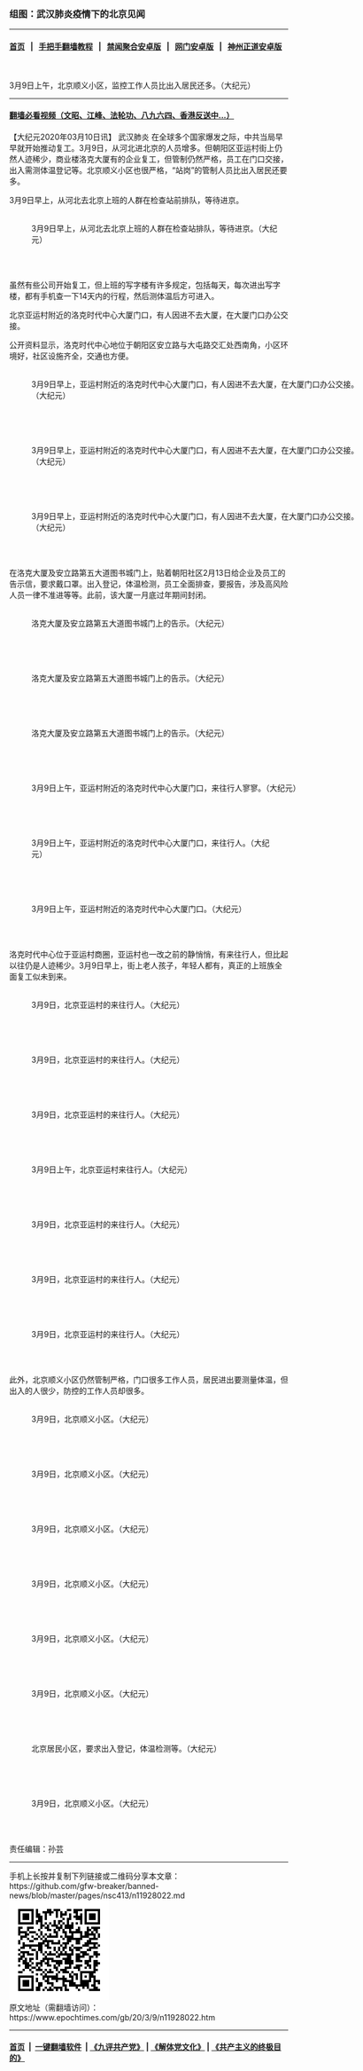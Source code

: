 ### 组图：武汉肺炎疫情下的北京见闻
------------------------

#### [首页](https://github.com/gfw-breaker/banned-news/blob/master/README.md) &nbsp;&nbsp;|&nbsp;&nbsp; [手把手翻墙教程](https://github.com/gfw-breaker/guides/wiki) &nbsp;&nbsp;|&nbsp;&nbsp; [禁闻聚合安卓版](https://github.com/gfw-breaker/bn-android) &nbsp;&nbsp;|&nbsp;&nbsp; [网门安卓版](https://github.com/oGate2/oGate) &nbsp;&nbsp;|&nbsp;&nbsp; [神州正道安卓版](https://github.com/SzzdOgate/update) 



<div><img alt="" class="aligncenter wp-post-image" src="https://i.epochtimes.com/assets/uploads/2020/03/IMG_4702-600x400.jpg"/>
<div class="red16 caption">
 <p>
  3月9日上午，北京顺义小区，监控工作人员比出入居民还多。（大纪元）
 </p>
</div>
</div><hr/>

#### [翻墙必看视频（文昭、江峰、法轮功、八九六四、香港反送中...）](https://github.com/gfw-breaker/banned-news/blob/master/pages/link3.md)

<div><p>
 【大纪元2020年03月10日讯】
 <ok href="https://www.epochtimes.com/gb/tag/%E6%AD%A6%E6%B1%89%E8%82%BA%E7%82%8E.html">
  武汉肺炎
 </ok>
 在全球多个国家爆发之际，中共当局早早就开始推动复工。3月9日，从河北进北京的人员增多。但朝阳区亚运村街上仍然人迹稀少，商业楼洛克大厦有的企业复工，但管制仍然严格，员工在门口交接，出入需测体温登记等。北京顺义小区也很严格，“站岗”的管制人员比出入居民还要多。
</p>
<p>
 3月9日早上，从河北去北京上班的人群在检查站前排队，等待进京。
</p>
<figure class="wp-caption aligncenter" id="attachment_11928013" style="width: 450px">
 <ok href="http://i.epochtimes.com/assets/uploads/2020/03/signal-2020-03-09-143527.jpeg">
  <img alt="" class="wp-image-11928013 size-medium" src="http://i.epochtimes.com/assets/uploads/2020/03/signal-2020-03-09-143527-450x800.jpeg"/>
 </ok>
 <br/><figcaption class="wp-caption-text">
  3月9日早上，从河北去北京上班的人群在检查站排队，等待进京。（大纪元）
 </figcaption><br/>
</figure><br/>
<p>
 虽然有些公司开始复工，但上班的写字楼有许多规定，包括每天，每次进出写字楼，都有手机查一下14天内的行程，然后测体温后方可进入。
</p>
<p>
 北京亚运村附近的洛克时代中心大厦门口，有人因进不去大厦，在大厦门口办公交接。
</p>
<p>
 公开资料显示，洛克时代中心地位于朝阳区安立路与大屯路交汇处西南角，小区环境好，社区设施齐全，交通也方便。
</p>
<figure class="wp-caption aligncenter" id="attachment_11928012" style="width: 600px">
 <ok href="http://i.epochtimes.com/assets/uploads/2020/03/2020-03-09-143832.jpeg">
  <img alt="" class="size-large wp-image-11928012" src="http://i.epochtimes.com/assets/uploads/2020/03/2020-03-09-143832-600x800.jpeg"/>
 </ok>
 <br/><figcaption class="wp-caption-text">
  3月9日早上，亚运村附近的洛克时代中心大厦门口，有人因进不去大厦，在大厦门口办公交接。（大纪元）
 </figcaption><br/>
</figure><br/>
<figure class="wp-caption aligncenter" id="attachment_11928011" style="width: 600px">
 <ok href="http://i.epochtimes.com/assets/uploads/2020/03/2020-03-09-143826.jpeg">
  <img alt="" class="size-large wp-image-11928011" src="http://i.epochtimes.com/assets/uploads/2020/03/2020-03-09-143826-600x450.jpeg"/>
 </ok>
 <br/><figcaption class="wp-caption-text">
  3月9日早上，亚运村附近的洛克时代中心大厦门口，有人因进不去大厦，在大厦门口办公交接。（大纪元）
 </figcaption><br/>
</figure><br/>
<figure class="wp-caption aligncenter" id="attachment_11928010" style="width: 600px">
 <ok href="http://i.epochtimes.com/assets/uploads/2020/03/2020-03-09-143758.jpeg">
  <img alt="" class="size-large wp-image-11928010" src="http://i.epochtimes.com/assets/uploads/2020/03/2020-03-09-143758-600x800.jpeg"/>
 </ok>
 <br/><figcaption class="wp-caption-text">
  3月9日早上，亚运村附近的洛克时代中心大厦门口，有人因进不去大厦，在大厦门口办公交接。（大纪元）
 </figcaption><br/>
</figure><br/>
<p>
 在洛克大厦及安立路第五大道图书城门上，贴着朝阳社区2月13日给企业及员工的告示信，要求戴口罩。出入登记，体温检测，员工全面排查，要报告，涉及高风险人员一律不准进等等。此前，该大厦一月底过年期间封闭。
</p>
<figure class="wp-caption aligncenter" id="attachment_11928002" style="width: 600px">
 <ok href="http://i.epochtimes.com/assets/uploads/2020/03/2020-03-09-143912.jpeg">
  <img alt="" class="size-large wp-image-11928002" src="http://i.epochtimes.com/assets/uploads/2020/03/2020-03-09-143912-600x800.jpeg"/>
 </ok>
 <br/><figcaption class="wp-caption-text">
  洛克大厦及安立路第五大道图书城门上的告示。（大纪元）
 </figcaption><br/>
</figure><br/>
<figure class="wp-caption aligncenter" id="attachment_11928001" style="width: 600px">
 <ok href="http://i.epochtimes.com/assets/uploads/2020/03/2020-03-09-143909.jpeg">
  <img alt="" class="size-large wp-image-11928001" src="http://i.epochtimes.com/assets/uploads/2020/03/2020-03-09-143909-600x800.jpeg"/>
 </ok>
 <br/><figcaption class="wp-caption-text">
  洛克大厦及安立路第五大道图书城门上的告示。（大纪元）
 </figcaption><br/>
</figure><br/>
<figure class="wp-caption aligncenter" id="attachment_11927997" style="width: 600px">
 <ok href="http://i.epochtimes.com/assets/uploads/2020/03/2020-03-09-143853.jpeg">
  <img alt="" class="size-large wp-image-11927997" src="http://i.epochtimes.com/assets/uploads/2020/03/2020-03-09-143853-600x800.jpeg"/>
 </ok>
 <br/><figcaption class="wp-caption-text">
  洛克大厦及安立路第五大道图书城门上的告示。（大纪元）
 </figcaption><br/>
</figure><br/>
<figure class="wp-caption aligncenter" id="attachment_11927846" style="width: 600px">
 <ok href="http://i.epochtimes.com/assets/uploads/2020/03/2020-03-09-143953.jpeg">
  <img alt="" class="wp-image-11927846 size-large" src="http://i.epochtimes.com/assets/uploads/2020/03/2020-03-09-143953-600x450.jpeg"/>
 </ok>
 <br/><figcaption class="wp-caption-text">
  3月9日上午，亚运村附近的洛克时代中心大厦门口，来往行人寥寥。（大纪元）
 </figcaption><br/>
</figure><br/>
<figure class="wp-caption aligncenter" id="attachment_11927849" style="width: 450px">
 <ok href="http://i.epochtimes.com/assets/uploads/2020/03/2020-03-09-144005.jpeg">
  <img alt="" class="wp-image-11927849 size-medium" src="http://i.epochtimes.com/assets/uploads/2020/03/2020-03-09-144005-450x600.jpeg"/>
 </ok>
 <br/><figcaption class="wp-caption-text">
  3月9日上午，亚运村附近的洛克时代中心大厦门口，来往行人。（大纪元）
 </figcaption><br/>
</figure><br/>
<figure class="wp-caption aligncenter" id="attachment_11927848" style="width: 600px">
 <ok href="http://i.epochtimes.com/assets/uploads/2020/03/2020-03-09-144001.jpeg">
  <img alt="" class="size-large wp-image-11927848" src="http://i.epochtimes.com/assets/uploads/2020/03/2020-03-09-144001-600x450.jpeg"/>
 </ok>
 <br/><figcaption class="wp-caption-text">
  3月9日上午，亚运村附近的洛克时代中心大厦门口。（大纪元）
 </figcaption><br/>
</figure><br/>
<p>
 洛克时代中心位于亚运村商圈，亚运村也一改之前的静悄悄，有来往行人，但比起以往仍是人迹稀少。3月9日早上，街上老人孩子，年轻人都有，真正的上班族全面复工似未到来。
</p>
<figure class="wp-caption aligncenter" id="attachment_11927852" style="width: 450px">
 <ok href="http://i.epochtimes.com/assets/uploads/2020/03/2020-03-09-144022.jpeg">
  <img alt="" class="wp-image-11927852 size-medium" src="http://i.epochtimes.com/assets/uploads/2020/03/2020-03-09-144022-450x600.jpeg"/>
 </ok>
 <br/><figcaption class="wp-caption-text">
  3月9日，北京亚运村的来往行人。（大纪元）
 </figcaption><br/>
</figure><br/>
<figure class="wp-caption aligncenter" id="attachment_11927851" style="width: 450px">
 <ok href="http://i.epochtimes.com/assets/uploads/2020/03/2020-03-09-144015.jpeg">
  <img alt="" class="wp-image-11927851 size-medium" src="http://i.epochtimes.com/assets/uploads/2020/03/2020-03-09-144015-450x600.jpeg"/>
 </ok>
 <br/><figcaption class="wp-caption-text">
  3月9日，北京亚运村的来往行人。（大纪元）
 </figcaption><br/>
</figure><br/>
<figure class="wp-caption aligncenter" id="attachment_11927850" style="width: 450px">
 <ok href="http://i.epochtimes.com/assets/uploads/2020/03/2020-03-09-144010.jpeg">
  <img alt="" class="wp-image-11927850 size-medium" src="http://i.epochtimes.com/assets/uploads/2020/03/2020-03-09-144010-450x600.jpeg"/>
 </ok>
 <br/><figcaption class="wp-caption-text">
  3月9日，北京亚运村的来往行人。（大纪元）
 </figcaption><br/>
</figure><br/>
<figure class="wp-caption aligncenter" id="attachment_11927847" style="width: 600px">
 <ok href="http://i.epochtimes.com/assets/uploads/2020/03/2020-03-09-143957.jpeg">
  <img alt="" class="wp-image-11927847 size-large" src="http://i.epochtimes.com/assets/uploads/2020/03/2020-03-09-143957-600x800.jpeg"/>
 </ok>
 <br/><figcaption class="wp-caption-text">
  3月9日上午，北京亚运村来往行人。（大纪元）
 </figcaption><br/>
</figure><br/>
<figure class="wp-caption aligncenter" id="attachment_11927845" style="width: 600px">
 <ok href="http://i.epochtimes.com/assets/uploads/2020/03/2020-03-09-143948.jpeg">
  <img alt="" class="size-large wp-image-11927845" src="http://i.epochtimes.com/assets/uploads/2020/03/2020-03-09-143948-600x450.jpeg"/>
 </ok>
 <br/><figcaption class="wp-caption-text">
  3月9日，北京亚运村的来往行人。（大纪元）
 </figcaption><br/>
</figure><br/>
<figure class="wp-caption aligncenter" id="attachment_11927844" style="width: 600px">
 <ok href="http://i.epochtimes.com/assets/uploads/2020/03/2020-03-09-143944.jpeg">
  <img alt="" class="size-large wp-image-11927844" src="http://i.epochtimes.com/assets/uploads/2020/03/2020-03-09-143944-600x450.jpeg"/>
 </ok>
 <br/><figcaption class="wp-caption-text">
  3月9日，北京亚运村的来往行人。（大纪元）
 </figcaption><br/>
</figure><br/>
<figure class="wp-caption aligncenter" id="attachment_11927843" style="width: 600px">
 <ok href="http://i.epochtimes.com/assets/uploads/2020/03/2020-03-09-143938.jpeg">
  <img alt="" class="size-large wp-image-11927843" src="http://i.epochtimes.com/assets/uploads/2020/03/2020-03-09-143938-600x450.jpeg"/>
 </ok>
 <br/><figcaption class="wp-caption-text">
  3月9日，北京亚运村的来往行人。（大纪元）
 </figcaption><br/>
</figure><br/>
<p>
 此外，北京顺义小区仍然管制严格，门口很多工作人员，居民进出要测量体温，但出入的人很少，防控的工作人员却很多。
</p>
<figure class="wp-caption aligncenter" id="attachment_11927585" style="width: 600px">
 <ok href="http://i.epochtimes.com/assets/uploads/2020/03/IMG_4700.jpg">
  <img alt="" class="size-large wp-image-11927585" src="http://i.epochtimes.com/assets/uploads/2020/03/IMG_4700-600x354.jpg"/>
 </ok>
 <br/><figcaption class="wp-caption-text">
  3月9日，北京顺义小区。（大纪元）
 </figcaption><br/>
</figure><br/>
<figure class="wp-caption aligncenter" id="attachment_11927584" style="width: 600px">
 <ok href="http://i.epochtimes.com/assets/uploads/2020/03/62c039bdfc1be117005258e961f42ef3.jpg">
  <img alt="" class="size-large wp-image-11927584" src="http://i.epochtimes.com/assets/uploads/2020/03/62c039bdfc1be117005258e961f42ef3-600x450.jpg"/>
 </ok>
 <br/><figcaption class="wp-caption-text">
  3月9日，北京顺义小区。（大纪元）
 </figcaption><br/>
</figure><br/>
<figure class="wp-caption aligncenter" id="attachment_11927583" style="width: 600px">
 <ok href="http://i.epochtimes.com/assets/uploads/2020/03/4631b6e5ab9a3dd2b4e422a5f9702b86.jpg">
  <img alt="" class="size-large wp-image-11927583" src="http://i.epochtimes.com/assets/uploads/2020/03/4631b6e5ab9a3dd2b4e422a5f9702b86-600x450.jpg"/>
 </ok>
 <br/><figcaption class="wp-caption-text">
  3月9日，北京顺义小区。（大纪元）
 </figcaption><br/>
</figure><br/>
<figure class="wp-caption aligncenter" id="attachment_11927582" style="width: 600px">
 <ok href="http://i.epochtimes.com/assets/uploads/2020/03/IMG_4705.jpg">
  <img alt="" class="size-large wp-image-11927582" src="http://i.epochtimes.com/assets/uploads/2020/03/IMG_4705-600x345.jpg"/>
 </ok>
 <br/><figcaption class="wp-caption-text">
  3月9日，北京顺义小区。（大纪元）
 </figcaption><br/>
</figure><br/>
<figure class="wp-caption aligncenter" id="attachment_11927580" style="width: 600px">
 <ok href="http://i.epochtimes.com/assets/uploads/2020/03/IMG_4686.jpg">
  <img alt="" class="size-large wp-image-11927580" src="http://i.epochtimes.com/assets/uploads/2020/03/IMG_4686-600x450.jpg"/>
 </ok>
 <br/><figcaption class="wp-caption-text">
  3月9日，北京顺义小区。（大纪元）
 </figcaption><br/>
</figure><br/>
<figure class="wp-caption aligncenter" id="attachment_11927579" style="width: 600px">
 <ok href="http://i.epochtimes.com/assets/uploads/2020/03/b2f171dda7c5b25feb8380ffc210eddd.jpg">
  <img alt="" class="size-large wp-image-11927579" src="http://i.epochtimes.com/assets/uploads/2020/03/b2f171dda7c5b25feb8380ffc210eddd-600x450.jpg"/>
 </ok>
 <br/><figcaption class="wp-caption-text">
  3月9日，北京顺义小区。（大纪元）
 </figcaption><br/>
</figure><br/>
<figure class="wp-caption aligncenter" id="attachment_11927999" style="width: 600px">
 <ok href="http://i.epochtimes.com/assets/uploads/2020/03/2020-03-09-143901.jpeg">
  <img alt="" class="size-large wp-image-11927999" src="http://i.epochtimes.com/assets/uploads/2020/03/2020-03-09-143901-600x800.jpeg"/>
 </ok>
 <br/><figcaption class="wp-caption-text">
  北京居民小区，要求出入登记，体温检测等。（大纪元）
 </figcaption><br/>
</figure><br/>
<figure class="wp-caption aligncenter" id="attachment_11927578" style="width: 600px">
 <ok href="http://i.epochtimes.com/assets/uploads/2020/03/3eca6bd350fed11bad4afdcd22890d4c.jpg">
  <img alt="" class="size-large wp-image-11927578" src="http://i.epochtimes.com/assets/uploads/2020/03/3eca6bd350fed11bad4afdcd22890d4c-600x358.jpg"/>
 </ok>
 <br/><figcaption class="wp-caption-text">
  3月9日，北京顺义小区。（大纪元）
 </figcaption><br/>
</figure><br/>
<p>
 责任编辑：孙芸
</p>
</div>
<hr/>
手机上长按并复制下列链接或二维码分享本文章：<br/>
https://github.com/gfw-breaker/banned-news/blob/master/pages/nsc413/n11928022.md <br/>
<a href='https://github.com/gfw-breaker/banned-news/blob/master/pages/nsc413/n11928022.md'><img src='https://github.com/gfw-breaker/banned-news/blob/master/pages/nsc413/n11928022.md.png'/></a> <br/>
原文地址（需翻墙访问）：https://www.epochtimes.com/gb/20/3/9/n11928022.htm


------------------------
#### [首页](https://github.com/gfw-breaker/banned-news/blob/master/README.md) &nbsp;|&nbsp; [一键翻墙软件](https://github.com/gfw-breaker/nogfw/blob/master/README.md) &nbsp;| [《九评共产党》](https://github.com/gfw-breaker/9ping.md/blob/master/README.md#九评之一评共产党是什么) | [《解体党文化》](https://github.com/gfw-breaker/jtdwh.md/blob/master/README.md) | [《共产主义的终极目的》](https://github.com/gfw-breaker/gczydzjmd.md/blob/master/README.md)


<img src='http://gfw-breaker.win/banned-news/pages/nsc413/n11928022.md' width='0px' height='0px'/>